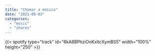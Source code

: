 ```yaml
---
title: "Chamar a música"
date: "2021-05-03"
categories:
  - "music"
  - "shares"
---
```


{{< spotify type="track" id="6kA8BPhziOnKxltcXymBS5" width="100%" height="250" >}}
